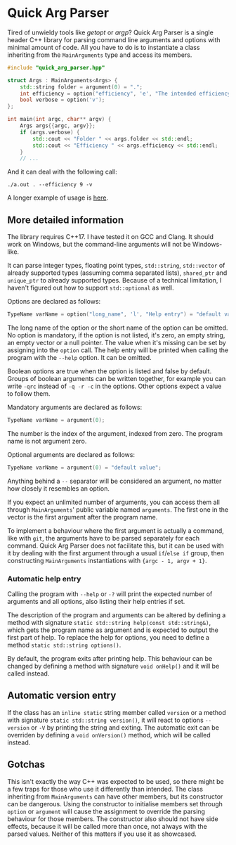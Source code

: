 # Quick Arg Parser
Tired of unwieldy tools like _getopt_ or _argp_? Quick Arg Parser is a single header C++ library for parsing command line arguments and options with minimal amount of code. All you have to do is to instantiate a class inheriting from the `MainArguments` type and access its members.

```C++
#include "quick_arg_parser.hpp"

struct Args : MainArguments<Args> {
	std::string folder = argument(0) = ".";
	int efficiency = option("efficiency", 'e', "The intended efficiency") = 5;
	bool verbose = option('v');
};

int main(int argc, char** argv) {
	Args args{{argc, argv}};
	if (args.verbose) {
		std::cout << "Folder " << args.folder << std::endl;
		std::cout << "Efficiency " << args.efficiency << std::endl;
	}
	// ...
```

And it can deal with the following call:
```
./a.out . --efficiency 9 -v
```

A longer example of usage is [here](https://github.com/Dugy/quick_arg_parser/blob/main/quick_arg_parser_test_manual.cpp).

## More detailed information
The library requires C++17. I have tested it on GCC and Clang. It should work on Windows, but the command-line arguments will not be Windows-like.

It can parse integer types, floating point types, `std::string`, `std::vector` of already supported types (assuming comma separated lists), `shared_ptr` and `unique_ptr` to already supported types. Because of a technical limitation, I haven't figured out how to support `std::optional` as well.

Options are declared as follows:
```C++
TypeName varName = option("long_name", 'l', "Help entry") = "default value";
```
The long name of the option or the short name of the option can be omitted. No option is mandatory, if the option is not listed, it's zero, an empty string, an empty vector or a null pointer. The value when it's missing can be set by assigning into the `option` call. The help entry will be printed when calling the program with the `--help` option. It can be omitted.

Boolean options are true when the option is listed and false by default. Groups of boolean arguments can be written together, for example you can write `-qrc` instead of  `-q -r -c` in the options. Other options expect a value to follow them.

Mandatory arguments are declared as follows:
```C++
TypeName varName = argument(0);
```
The number is the index of the argument, indexed from zero. The program name is not argument zero.

Optional arguments are declared as follows:
```C++
TypeName varName = argument(0) = "default value";
```

Anything behind a ` -- ` separator will be considered an argument, no matter how closely it resembles an option.

If you expect an unlimited number of arguments, you can access them all through `MainArguments`' public variable named `arguments`. The first one in the vector is the first argument after the program name.

To implement a behaviour where the first argument is actually a command, like with `git`, the arguments have to be parsed separately for each command. Quick Arg Parser does not facilitate this, but it can be used with it by dealing with the first argument through a usual `if`/`else if` group, then constructing `MainArguments` instantiations with `{argc - 1, argv + 1}`.

### Automatic help entry
Calling the program with `--help` or `-?` will print the expected number of arguments and all options, also listing their help entries if set.

The description of the program and arguments can be altered by defining a method with signature `static std::string help(const std::string&)`, which gets the program name as argument and is expected to output the first part of help. To replace the help for options, you need to define a method `static std::string options()`.

By default, the program exits after printing help. This behaviour can be changed by defining a method with signature `void onHelp()` and it will be called instead.

## Automatic version entry
If the class has an `inline static` string member called `version` or a method with signature `static std::string version()`, it will react to options `--version` or `-V` by printing the string and exiting. The automatic exit can be overriden by defining a `void onVersion()` method, which will be called instead.

## Gotchas
This isn't exactly the way C++ was expected to be used, so there might be a few traps for those who use it differently than intended. The class inheriting from `MainArguments` can have other members, but its constructor can be dangerous. Using the constructor to initialise members set through `option` or `argument` will cause the assignment to override the parsing behaviour for those members. The constructor also should not have side effects, because it will be called more than once, not always with the parsed values. Neither of this matters if you use it as showcased.
